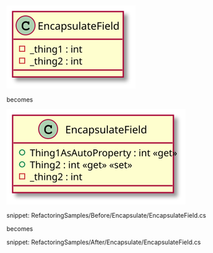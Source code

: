 ﻿
![EncapsulateField - Before](uml/Before/Encapsulate/EncapsulateField.svg?raw=true)

becomes

![EncapsulateField - After](uml/After/Encapsulate/EncapsulateField.svg?raw=true)


snippet: RefactoringSamples/Before/Encapsulate/EncapsulateField.cs

becomes

snippet: RefactoringSamples/After/Encapsulate/EncapsulateField.cs
